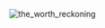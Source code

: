 ![the_worth_reckoning](https://github.com/user-attachments/assets/ebc1c2c5-70ea-472b-a8fc-18f86be5085e)
